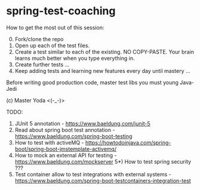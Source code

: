 # spring-test-coaching

How to get the most out of this session: 

0) Fork/clone the repo
1) Open up each of the test files.
2) Create a test similar to each of the existing.
NO COPY-PASTE. Your brain learns much better when you type everything in.
3) Create further tests ...
4) Keep adding tests and learning new features every day until mastery ...

Before writing good production code, master test libs you must young Java-Jedi

(c) Master Yoda <(-_-)>


TODO:
1) JUnit 5 annotation - https://www.baeldung.com/junit-5
2) Read about spring boot test annotation - https://www.baeldung.com/spring-boot-testing
3) How to test with activeMQ - https://howtodoinjava.com/spring-boot/spring-boot-jmstemplate-activemq/
4) How to mock an external API for testing - https://www.baeldung.com/mockserver
5*) How to test spring security ???
6) Test container allow to test integrations with external systems - https://www.baeldung.com/spring-boot-testcontainers-integration-test

